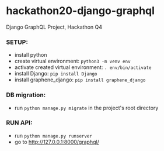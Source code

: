 # hackathon20-django-graphql
Django GraphQL Project, Hackathon Q4

### SETUP:
- install python
- create virtual environment: `python3 -m venv env`
- activate created virtual environment: `. env/bin/activate`
- install Django: `pip install Django`
- install graphene_django: `pip install graphene_django`

### DB migration:
- run `python manage.py migrate` in the project's root directory

### RUN API:
- run `python manage.py runserver`
- go to http://127.0.0.1:8000/graphql/
